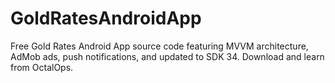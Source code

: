 # GoldRatesAndroidApp
Free Gold Rates Android App source code featuring MVVM architecture, AdMob ads, push notifications, and updated to SDK 34. Download and learn from OctalOps.
